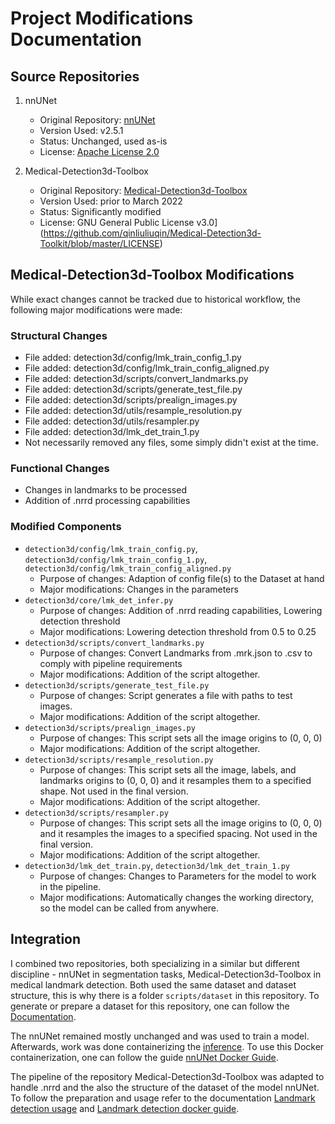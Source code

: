 # Project Modifications Documentation

## Source Repositories
1. nnUNet
   - Original Repository: [nnUNet](https://github.com/MIC-DKFZ/nnUNet)
   - Version Used: v2.5.1
   - Status: Unchanged, used as-is
   - License: [Apache License 2.0](https://github.com/MIC-DKFZ/nnUNet/blob/master/LICENSE)

2. Medical-Detection3d-Toolbox
   - Original Repository: [Medical-Detection3d-Toolbox](https://github.com/qinliuliuqin/Medical-Detection3d-Toolkit/tree/master)
   - Version Used: prior to March 2022
   - Status: Significantly modified
   - License: GNU General Public License v3.0](https://github.com/qinliuliuqin/Medical-Detection3d-Toolkit/blob/master/LICENSE)

## Medical-Detection3d-Toolbox Modifications
While exact changes cannot be tracked due to historical workflow, the following major modifications were made:

### Structural Changes
- File added: detection3d/config/lmk_train_config_1.py
- File added: detection3d/config/lmk_train_config_aligned.py
- File added: detection3d/scripts/convert_landmarks.py
- File added: detection3d/scripts/generate_test_file.py
- File added: detection3d/scripts/prealign_images.py
- File added: detection3d/utils/resample_resolution.py
- File added: detection3d/utils/resampler.py
- File added: detection3d/lmk_det_train_1.py
- Not necessarily removed any files, some simply didn't exist at the time.

### Functional Changes
- Changes in landmarks to be processed
- Addition of .nrrd processing capabilities

### Modified Components
- `detection3d/config/lmk_train_config.py`, `detection3d/config/lmk_train_config_1.py`, `detection3d/config/lmk_train_config_aligned.py`
    - Purpose of changes: Adaption of config file(s) to the Dataset at hand
    - Major modifications: Changes in the parameters
- `detection3d/core/lmk_det_infer.py`
    - Purpose of changes: Addition of .nrrd reading capabilities, Lowering detection threshold 
    - Major modifications: Lowering detection threshold from 0.5 to 0.25
- `detection3d/scripts/convert_landmarks.py`
    - Purpose of changes: Convert Landmarks from .mrk.json to .csv to comply with pipeline requirements
    - Major modifications: Addition of the script altogether.
- `detection3d/scripts/generate_test_file.py`
    - Purpose of changes: Script generates a file with paths to test images.
    - Major modifications: Addition of the script altogether.
- `detection3d/scripts/prealign_images.py`
    - Purpose of changes: This script sets all the image origins to (0, 0, 0)
    - Major modifications: Addition of the script altogether.
- `detection3d/scripts/resample_resolution.py`
    - Purpose of changes: This script sets all the image, labels, and landmarks origins to (0, 0, 0) and it resamples them to a specified shape. Not used in the final version.
    - Major modifications: Addition of the script altogether.
- `detection3d/scripts/resampler.py`
    - Purpose of changes: This script sets all the image origins to (0, 0, 0) and it resamples the images to a specified spacing. Not used in the final version.
    - Major modifications: Addition of the script altogether.
- `detection3d/lmk_det_train.py`, `detection3d/lmk_det_train_1.py`
    - Purpose of changes: Changes to Parameters for the model to work in the pipeline.
    - Major modifications: Automatically changes the working directory, so the model can be called from anywhere.

## Integration
I combined two repositories, both specializing in a similar but different discipline - nnUNet in segmentation tasks, Medical-Detection3d-Toolbox in medical landmark detection. 
Both used the same dataset and dataset structure, this is why there is a folder `scripts/dataset` in this repository. To generate or prepare a dataset for this repository, one can follow the [Documentation](heart-valve-segmentor/Documentation/Dataset_preparation.md). 

The nnUNet remained mostly unchanged and was used to train a model. Afterwards, work was done containerizing the [inference](heart-valve-segmentor/Segmentation). To use this Docker containerization, one can follow the guide [nnUNet Docker Guide](heart-valve-segmentor/Documentation/nnunet-docker-guide.md).

The pipeline of the repository Medical-Detection3d-Toolbox was adapted to handle .nrrd and the also the structure of the dataset of the model nnUNet. To follow the preparation and usage refer to the documentation [Landmark detection usage](heart-valve-segmentor/Documentation/Landmark_detection_usage.md) and [Landmark detection docker guide](heart-valve-segmentor/Documentation/landmark-detection-docker-guide.md).
